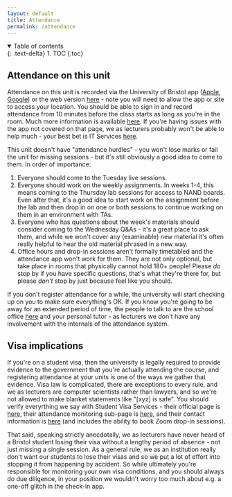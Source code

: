 ```yaml
---
layout: default
title: Attendance
permalink: /attendance
---
```


<details open markdown="block">
<summary>
Table of contents
</summary>
{: .text-delta}
1. TOC
{:toc}
</details>

## Attendance on this unit

Attendance on this unit is recorded via the University of Bristol app ([Apple](https://apps.apple.com/us/app/university-of-bristol-check-in/id6451236995), [Google](https://play.google.com/store/apps/details?id=com.ombiel.campusm.bristol&hl=en_GB&gl=US)) or the web version [here](https://check-in.bristol.ac.uk/) - note you will need to allow the app or site to access your location. You should be able to sign in and record attendance from 10 minutes before the class starts as long as you're in the room. Much more information is available [here](https://www.bristol.ac.uk/students/your-studies/teaching-and-learning/registering-attendance/). If you're having issues with the app not covered on that page, we as lecturers probably won't be able to help much - your best bet is IT Services [here](https://www.bristol.ac.uk/it-services/contacts/).

This unit doesn't have "attendance hurdles" - you won't lose marks or fail the unit for missing sessions - but it's still obviously a good idea to come to them. In order of importance:

1. Everyone should come to the Tuesday live sessions.
1. Everyone should work on the weekly assignments. In weeks 1-4, this means coming to the Thursday lab sessions for access to NAND boards. Even after that, it's a good idea to start work on the assignment before the lab and then drop in on one or both sessions to continue working on them in an environment with TAs.
1. Everyone who has questions about the week's materials should consider coming to the Wednesday Q&As - it's a great place to ask them, and while we won't cover any (examinable) new material it's often really helpful to hear the old material phrased in a new way.
1. Office hours and drop-in sessions aren't formally timetabled and the attendance app won't work for them. They are not only optional, but take place in rooms that physically cannot hold 180+ people! Please *do* stop by if you have specific questions, that's what they're there for, but please *don't* stop by just because feel like you should.

If you don't register attendance for a while, the university will start checking up on you to make sure everything's OK. If you know you're going to be away for an extended period of time, the people to talk to are the school office [here](mailto:coms-student-enquiries@bristol.ac.uk) and your personal tutor - as lecturers we don't have any involvement with the internals of the attendance system.

## Visa implications

If you're on a student visa, then the university is legally required to provide evidence to the government that you're actually attending the course, and registering attendance at your units is one of the ways we gather that evidence. Visa law is complicated, there are exceptions to every rule, and we as lecturers are computer scientists rather than lawyers, and so we're not allowed to make blanket statements like "[xyz] is safe". You should verify everyrthing we say with Student Visa Services - their official page is [here](https://www.bristol.ac.uk/directory/visas/student-visa/), their attendance monitoring sub-page is [here](https://www.bristol.ac.uk/directory/visas/student-visa/attendance-monitoring-/#minimum-engagement), and their contact information is [here](https://www.bristol.ac.uk/directory/visas/contacts/) (and includes the ability to book Zoom drop-in sessions).

That said, speaking strictly anecdotally, we as lecturers have never heard of a Bristol student losing their visa without a lengthy period of absence - not just missing a single session. As a general rule, we as an institution really don't want our students to lose their visas and so we put a lot of effort into stopping it from happening by accident. So while ultimately you're responsible for monitoring your own visa conditions, and you should always do due diligence, in your position we wouldn't worry too much about e.g. a one-off glitch in the check-in app.